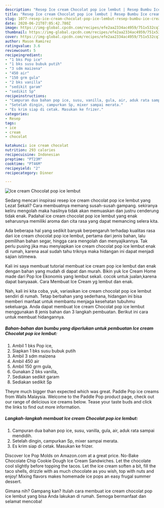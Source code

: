 ```yaml
---
description: "Resep Ice cream Chocolat pop ice lembut | Resep Bumbu Ice cream Chocolat pop ice lembut Yang Enak dan Simpel"
title: "Resep Ice cream Chocolat pop ice lembut | Resep Bumbu Ice cream Chocolat pop ice lembut Yang Enak dan Simpel"
slug: 1077-resep-ice-cream-chocolat-pop-ice-lembut-resep-bumbu-ice-cream-chocolat-pop-ice-lembut-yang-enak-dan-simpel
date: 2020-06-21T07:05:42.780Z
image: https://img-global.cpcdn.com/recipes/efe2aa2334ac4959/751x532cq70/ice-cream-chocolat-pop-ice-lembut-foto-resep-utama.jpg
thumbnail: https://img-global.cpcdn.com/recipes/efe2aa2334ac4959/751x532cq70/ice-cream-chocolat-pop-ice-lembut-foto-resep-utama.jpg
cover: https://img-global.cpcdn.com/recipes/efe2aa2334ac4959/751x532cq70/ice-cream-chocolat-pop-ice-lembut-foto-resep-utama.jpg
author: Mason Ramirez
ratingvalue: 3.6
reviewcount: 5
recipeingredient:
- "1 bks Pop ice"
- "1 bks susu bubuk putih"
- "3 sdm maizena"
- "450 air"
- "150 grm gula"
- "2 bks vanilla"
- "sedikit garam"
- "sedikit Sp"
recipeinstructions:
- "Campuran dua bahan pop ice, susu, vanilla, gula, air, aduk rata sampai mendidih."
- "Setelah dingin, campurkan Sp, mixer sampai merata."
- "Es krim siap di cetak. Masukan ke frizer."
categories:
- Resep
tags:
- ice
- cream
- chocolat

katakunci: ice cream chocolat 
nutrition: 293 calories
recipecuisine: Indonesian
preptime: "PT23M"
cooktime: "PT46M"
recipeyield: "2"
recipecategory: Dinner

---
```



![Ice cream Chocolat pop ice lembut](https://img-global.cpcdn.com/recipes/efe2aa2334ac4959/751x532cq70/ice-cream-chocolat-pop-ice-lembut-foto-resep-utama.jpg)

Sedang mencari inspirasi resep ice cream chocolat pop ice lembut yang Lezat Sekali? Cara membuatnya memang susah-susah gampang. sekiranya keliru mengolah maka hasilnya tidak akan memuaskan dan justru cenderung tidak enak. Padahal ice cream chocolat pop ice lembut yang enak seharusnya memiliki aroma dan cita rasa yang dapat memancing selera kita.

Ada beberapa hal yang sedikit banyak berpengaruh terhadap kualitas rasa dari ice cream chocolat pop ice lembut, pertama dari jenis bahan, lalu pemilihan bahan segar, hingga cara mengolah dan menyajikannya. Tak perlu pusing jika mau menyiapkan ice cream chocolat pop ice lembut enak di rumah, karena asal sudah tahu triknya maka hidangan ini dapat menjadi sajian istimewa.

Kali ini saya membuat tutorial membuat ice cream pop ice lembut dan enak dengan bahan yang mudah di dapat dan murah. Bikin yuk Ice Cream Home made dari Pop Ice Ekonomis yang lembut sekali. cocok untuk jualan,karena dapat banyaaak. Cara Membuat Ice Cream yg lembut dan enak.


Nah, kali ini kita coba, yuk, variasikan ice cream chocolat pop ice lembut sendiri di rumah. Tetap berbahan yang sederhana, hidangan ini bisa memberi manfaat untuk membantu menjaga kesehatan tubuhmu sekeluarga. Anda dapat membuat Ice cream Chocolat pop ice lembut menggunakan 8 jenis bahan dan 3 langkah pembuatan. Berikut ini cara untuk membuat hidangannya.

<!--inarticleads1-->

##### Bahan-bahan dan bumbu yang diperlukan untuk pembuatan Ice cream Chocolat pop ice lembut:

1. Ambil 1 bks Pop ice,
1. Siapkan 1 bks susu bubuk putih
1. Ambil 3 sdm maizena
1. Ambil 450 air
1. Ambil 150 grm gula,
1. Gunakan 2 bks vanilla,
1. Sediakan sedikit garam
1. Sediakan sedikit Sp


Theyre much bigger than expected which was great. Paddle Pop ice creams from Walls Malaysia. Welcome to the Paddle Pop product page, check out our range of delicious ice creams below. Tease your taste buds and click the links to find out more information. 

<!--inarticleads2-->

##### Langkah-langkah membuat Ice cream Chocolat pop ice lembut:

1. Campuran dua bahan pop ice, susu, vanilla, gula, air, aduk rata sampai mendidih.
1. Setelah dingin, campurkan Sp, mixer sampai merata.
1. Es krim siap di cetak. Masukan ke frizer.


Discover Ice Pop Molds on Amazon.com at a great price. No-Bake Chocolate Chip Cookie Dough Ice Cream Sandwiches. Let the chocolate cool slightly before topping the tacos. Let the ice cream soften a bit, fill the taco shells, drizzle with as much chocolate as you wish, top with nuts and enjoy! Mixing flavors makes homemade ice pops an easy frugal summer dessert. 

Gimana nih? Gampang kan? Itulah cara membuat ice cream chocolat pop ice lembut yang bisa Anda lakukan di rumah. Semoga bermanfaat dan selamat mencoba!
